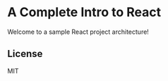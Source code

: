 # A Complete Intro to React

Welcome to a sample React project architecture!

## License

MIT

[gh-page]: http://btholt.github.io/complete-intro-to-react/
